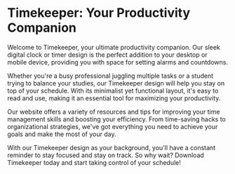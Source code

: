 <!--font:Poppins-->

# Timekeeper: Your Productivity Companion

Welcome to Timekeeper, your ultimate productivity companion. Our sleek digital clock or timer design is the perfect addition to your desktop or mobile device, providing you with space for setting alarms and countdowns.

Whether you're a busy professional juggling multiple tasks or a student trying to balance your studies, our Timekeeper design will help you stay on top of your schedule. With its minimalist yet functional layout, it's easy to read and use, making it an essential tool for maximizing your productivity.

Our website offers a variety of resources and tips for improving your time management skills and boosting your efficiency. From time-saving hacks to organizational strategies, we've got everything you need to achieve your goals and make the most of your day.

With our Timekeeper design as your background, you'll have a constant reminder to stay focused and stay on track. So why wait? Download Timekeeper today and start taking control of your schedule!

<!--

Write me markdown content of website with wallpaper:

"A wallpaper featuring a simple graphic of a digital clock or timer, with space for setting alarms and countdowns."

The header of the page should not be copy of the text but rather a real content of the website which is using this wallpaper.


---


# Timekeeper Wallpaper

Welcome to our website featuring a sleek wallpaper design perfect for those who love to keep track of time. Our Timekeeper Wallpaper features a simple graphic of a digital clock or timer, with ample space for setting alarms and countdowns.

Whether you're a busy professional looking to stay on top of your schedule or a student trying to manage your study sessions, our Timekeeper Wallpaper is the perfect addition to your desktop or mobile device. With its clean and minimalist design, it's easy to read and use, making it a great tool for staying organized and productive.

So why wait? Download our Timekeeper Wallpaper today and start taking control of your time!


---


Heading should not include word "wallpaper". The website should not be about the wallpaper itself, wallpaper is just a related background, rewrite whole content.


---


# Timekeeper: Stay Organized and Productive

Welcome to our website dedicated to helping you stay organized and productive with the help of our Timekeeper design. Our Timekeeper graphic features a sleek digital clock or timer, complete with space for setting alarms and countdowns.

Whether you're a busy professional juggling multiple tasks or a student trying to manage your study sessions, our Timekeeper design is the perfect addition to your desktop or mobile device. With its minimalist yet functional design, it's easy to read and use, making it an essential tool for staying on top of your schedule.

Our website offers resources and tips for maximizing your productivity, including time management strategies and tools to help you streamline your workflow. Plus, with our Timekeeper design as your background, you'll have a constant reminder to stay focused and make the most of your time.

So why wait? Download our Timekeeper design today and start taking control of your schedule!


---


Heading is too long, rewrite whole content.


---


# Timekeeper: Your Essential Productivity Tool

Welcome to Timekeeper, your go-to resource for staying organized and productive. Our minimalist digital clock or timer design is the perfect addition to your desktop or mobile device, with space for setting alarms and countdowns.

Whether you're a busy professional managing multiple tasks or a student trying to balance your studies, our Timekeeper design will help you stay on top of your schedule. With its clean and functional layout, it's easy to read and use, making it an essential tool for maximizing your productivity.

Our website offers a range of resources and tips for improving your time management skills and streamlining your workflow. From productivity hacks to organizational strategies, we've got everything you need to boost your efficiency and achieve your goals.

With our Timekeeper design as your background, you'll have a constant reminder to stay focused and make the most of your time. So why wait? Download Timekeeper today and start taking control of your schedule!


---


Heading is too long, rewrite whole content.


---


# Timekeeper: Your Productivity Companion

Welcome to Timekeeper, your ultimate productivity companion. Our sleek digital clock or timer design is the perfect addition to your desktop or mobile device, providing you with space for setting alarms and countdowns.

Whether you're a busy professional juggling multiple tasks or a student trying to balance your studies, our Timekeeper design will help you stay on top of your schedule. With its minimalist yet functional layout, it's easy to read and use, making it an essential tool for maximizing your productivity.

Our website offers a variety of resources and tips for improving your time management skills and boosting your efficiency. From time-saving hacks to organizational strategies, we've got everything you need to achieve your goals and make the most of your day.

With our Timekeeper design as your background, you'll have a constant reminder to stay focused and stay on track. So why wait? Download Timekeeper today and start taking control of your schedule!


---


Write me a Google font which is best fitting for the website.

Pick from the list:
- Barlow Condensed
- Montserrat
- Futura
- Playfair Display
- Alegreya
- Poppins
- Raleway
- Open Sans
- Lobster
- Orbitron
- Roboto
- Dancing Script
- Great Vibes
- Inter
- Lato
- Exo 2
- IBM Plex Sans


Write just the font name nothing else.


---


Poppins

-->
